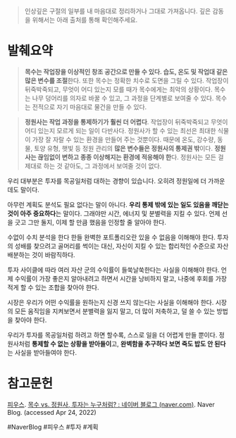 > 인상깊은 구절의 일부를 내 마음대로 정리하거나 그대로 가져옵니다. 깊은 감동을 위해서는 아래 출처를 통해 확인해주세요.

# 발췌요약

> **목수는 작업장을 이상적인 창조 공간으로 만들 수 있다. 습도, 온도 및 작업대 같은 많은 변수를 조절**한다. 또한 목수는 정확한 치수로 도면을 그릴 수 있다. 작업장이 뒤죽박죽되고, 무엇이 어디 있는지 모를 때가 목수에게는 최악의 상황이다. 목수는 나무 덩어리를 의자로 바꿀 수 있고, 그 과정을 단계별로 보여줄 수 있다. 목수는 전적으로 자기 마음대로 물건을 만들 수 있다.

> **정원사는 작업 과정을 통제하기가 훨씬 더 어렵다**. 작업장이 뒤죽박죽되고 무엇이 어디 있는지 모르게 되는 일이 다반사다. 정원사가 할 수 있는 최선은 최대한 식물이 가장 잘 자랄 수 있는 환경을 만들어 주는 것뿐이다. 때문에 온도, 강수량, 동물, 토양 유형, 햇빛 등 정원 관리의 **많은 변수들은 정원사의 통제권 밖**이다. **정원사는 끊임없이 변하고 종종 이상해지는 환경에 적응해야 한**다. 정원사는 모든 걸 제대로 하는 것 같아도, 그 과정에서 보여줄 것이 없다.

우리 대부분은 투자를 목공일처럼 대하는 경향이 있습니다. 오히려 정원일에 더 가까운데도 말이다. 

아무런 계획도 분석도 필요 없다는 말이 아니다. **우리 통제 밖에 있는 일도 있음을 깨닫는 것이 아주 중요하다**는 말이다. 그래야만 시간, 에너지 및 분별력을 지킬 수 있다. 언제 선을 긋고 그만 둘지, 이제 할 만큼 했음을 인정할 줄 알아야 한다.

수없이 수치 분석을 한다 한들 완벽한 포트폴리오란 있을 수 없음을 이해해야 한다. 투자의 성배를 찾으려고 골머리를 썩이는 대신, 자신이 지킬 수 있는 합리적인 수준으로 자산 배분하는 것이 바람직하다.

투자 사이클에 따라 여러 자산 군의 수익률이 들쑥날쑥한다는 사실을 이해해야 한다. 언제 수익률이 가장 좋은지 알아내려고 하면서 시간을 낭비하지 말고, 나중에 후회를 가장 적게 할 수 있는 조합을 찾아야 한다. 

시장은 우리가 어떤 수익률을 원하는지 신경 쓰지 않는다는 사실을 이해해야 한다. 시장의 모든 움직임을 지켜보면서 분별력을 잃지 말고, 더 많이 저축하고, 덜 쓸 수 있는 방법을 찾아야 한다.

우리가 투자를 목공일처럼 하려고 하면 할수록, 스스로 일을 더 어렵게 만들 뿐이다. 정원사처럼 **통제할 수 없는 상황을 받아들이**고, **완벽함을 추구하다 보면 죽도 밥도 안 된다**는 사실을 받아들여야 한다.

# 참고문헌

[피우스](https://blog.naver.com/jeunkim). [목수 vs. 정원사, 투자는 누구처럼? : 네이버 블로그 (naver.com)](https://blog.naver.com/jeunkim/222708187828). Naver Blog. (accessed Apr 24, 2022)

#NaverBlog #피우스 #투자 #계획